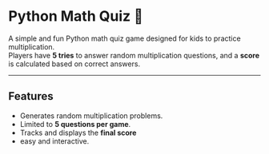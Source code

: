 # Python Math Quiz 🎯

A simple and fun Python math quiz game designed for kids to practice multiplication.  
Players have **5 tries** to answer random multiplication questions, and a **score** is calculated based on correct answers.

---

## Features
- Generates random multiplication problems.
- Limited to **5 questions per game**.
- Tracks and displays the **final score**
- easy and interactive.
